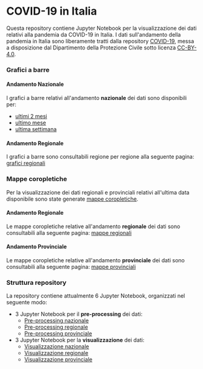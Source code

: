 # COVID-19 in Italia
Questa repository contiene Jupyter Notebook per la visualizzazione dei dati relativi alla pandemia da COVID-19 in Italia.
I dati sull'andamento della pandemia in Italia sono liberamente tratti dalla repository [COVID-19](https://github.com/pcm-dpc/COVID-19), messa a disposizione dal Dipartimento della Protezione Civile sotto licenza [CC-BY-4.0](https://creativecommons.org/licenses/by/4.0/deed.it).

### Grafici a barre

#### Andamento Nazionale
I grafici a barre relativi all'andamento **nazionale** dei dati sono disponibili per:
- [ultimi 2 mesi](markdown/grafici/andamento-nazionale/60gg/README.md)
- [ultimo mese](markdown/grafici/andamento-nazionale/30gg/README.md)
- [ultima settimana](markdown/grafici/andamento-nazionale/07gg/README.md)

#### Andamento Regionale
I grafici a barre sono consultabili regione per regione alla seguente pagina: [grafici regionali](markdown/grafici/regioni/README.md)

### Mappe coropletiche
Per la visualizzazione dei dati regionali e provinciali relativi all'ultima data disponibile sono state generate [mappe coropletiche](https://it.wikipedia.org/wiki/Mappa_coropletica).
<!-- I dati relativi alla popolazione regionale fanno riferimento ai [dati ISTAT](http://demo.istat.it/pop2020/index3.html) al 1° Gennaio 2020. -->

#### Andamento Regionale
Le mappe coropletiche relative all'andamento **regionale** dei dati sono consultabili alla seguente pagina: [mappe regionali](markdown/mappe/regioni/README.md)

#### Andamento Provinciale
Le mappe coropletiche relative all'andamento **provinciale** dei dati sono consultabili alla seguente pagina: [mappe provinciali](markdown/mappe/province/README.md)

### Struttura repository
La repository contiene attualmente 6 Jupyter Notebook, organizzati nel seguente modo:
- 3 Jupyter Notebook per il **pre-processing** dei dati:
    - [Pre-processing nazionale](notebook/andamento_nazionale_preproc.ipynb)
    - [Pre-processing regionale](notebook/regioni_preproc.ipynb)
    - [Pre-processing provinciale](notebook/province_preproc.ipynb)
- 3 Jupyter Notebook per la **visualizzazione** dei dati:
    - [Visualizzazione nazionale](notebook/andamento_nazionale_visual.ipynb)
    - [Visualizzazione regionale](notebook/regioni_visual.ipynb)
    - [Visualizzazione provinciale](notebook/province_visual.ipynb)